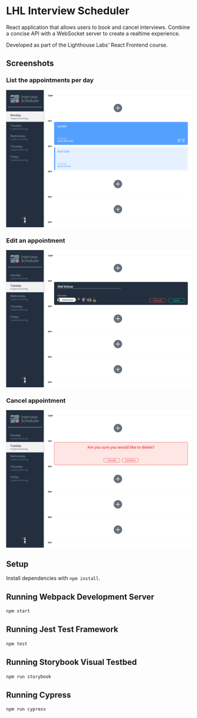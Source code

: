 # LHL Interview Scheduler

React application that allows users to book and cancel interviews. Combine a concise API with a WebSocket server to create a realtime experience.

Developed as part of the Lighthouse Labs' React Frontend course.

## Screenshots

### List the appointments per day

!["List the appointments per day"](https://github.com/brogr/lhl-scheduler/raw/master/docs/appointments.png)

### Edit an appointment

!["Edit an appointment"](https://github.com/brogr/lhl-scheduler/raw/master/docs/edit.png)

### Cancel appointment

!["Cancel an appointment"](https://github.com/brogr/lhl-scheduler/raw/master/docs/delete.png)

## Setup

Install dependencies with `npm install`.

## Running Webpack Development Server

```sh
npm start
```

## Running Jest Test Framework

```sh
npm test
```

## Running Storybook Visual Testbed

```sh
npm run storybook
```

## Running Cypress

```sh
npm run cypress
```
